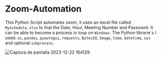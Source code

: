 # Zoom-Automation
This Python Script automates zoom, it uses an  excel file called `MySchedule.xlsx` to that the Date, Hour, Meeting Number and Passowrd. 
It can be able to become a process in loop on  `Windows`. The Python librarie´s I used: `os`, `pandas`, `pyautogui`, `requests`, `BytesIO`, `Image`, `time`, `datetime`, `sys` and optional  `subprocess`.

![Captura de pantalla 2023-12-22 164129](https://github.com/Valenriquez/Zoom-Automation/assets/93287062/847d83b6-cc78-4ab9-b028-a4926293eb9a)
